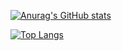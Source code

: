 [![Anurag's GitHub stats](https://github-readme-stats-lime-zeta.vercel.app/api?username=xChonkster&theme=tokyonight&show_icons=true&count_private=true)](https://github.com/xChonkster/github-readme-stats)

[![Top Langs](https://github-readme-stats-lime-zeta.vercel.app/api/top-langs/?username=xChonkster&theme=tokyonight&show_icons=true&count_private=true)](https://github.com/xChonkster/github-readme-stats)
